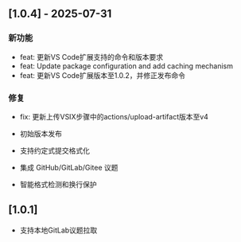 ## [1.0.4] - 2025-07-31

### 新功能
- feat: 更新VS Code扩展支持的命令和版本要求
- feat: Update package configuration and add caching mechanism
- feat: 更新VS Code扩展版本至1.0.2，并修正发布命令

### 修复
- fix: 更新上传VSIX步骤中的actions/upload-artifact版本至v4


- 初始版本发布
- 支持约定式提交格式化
- 集成 GitHub/GitLab/Gitee 议题
- 智能格式检测和换行保护

## [1.0.1]

- 支持本地GitLab议题拉取
